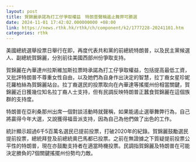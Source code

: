 ```yaml
---
layout: post
title: 賀錦麗承諾為打工仔爭取權益　特朗普聲稱遏止舞弊可勝選
date: 2024-11-01 17:42:02.000000000 +08:00
link: https://news.rthk.hk/rthk/ch/component/k2/1777228-20241101.htm
categories: rthk
---
```


美國總統選舉投票日舉行在即，再度代表共和黨的前總統特朗普，以及民主黨候選人、副總統賀錦麗，分別前往美國西部州份爭取支持。

賀錦麗在內華達州拉斯維加斯拉票時承諾為打工仔爭取權益，包括提高最低工資，又批評特朗普不尊重女性自由，以及她們為自身作出決定的智慧，拉丁裔女星珍妮花羅柏絲為賀錦麗站台。拉丁裔選民的投票取向在內華達等搖擺州份相當關鍵，賀錦麗近日獲幾位知名拉丁裔人士支持，但有民調反映特朗普正蠶食賀錦麗在這個族群的支持度。

特朗普在亞利桑那州出席一個對談活動時就聲稱，如果能遏止選舉舞弊行為，自己將贏得今年大選，又說獲得福音派支持，因為自己為他們做了出色的工作。

統計顯示超過6千5百萬名選民已提前投票，打破2020年的紀錄。賀錦麗鼓勵選民提前投票，總統拜登及前總統奧巴馬都已投票。之前在無證據之下質疑提前投票公平性的特朗普，現在亦鼓勵支持者在適當時機投票。民調指賀錦麗及特朗普在可能決定勝負的7個關鍵搖擺州份勢均力敵。
